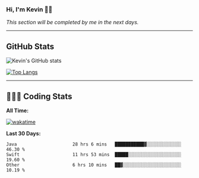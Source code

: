 ### Hi, I'm Kevin 👋🏻

_This section will be completed by me in the next days._


--- 
## GitHub Stats
![Kevin's GitHub stats](https://github-readme-stats.vercel.app/api?username=kevin-kraus&show_icons=true&theme=dark)

[![Top Langs](https://github-readme-stats.vercel.app/api/top-langs/?username=kevin-kraus&layout=compact&theme=dark)]()

---
## 🧑🏻‍💻 Coding Stats

**All Time:**

[![wakatime](https://wakatime.com/badge/user/2ee1869b-72a2-4c21-b5f7-e95432f5a1cf.svg?style=flat)](https://wakatime.com/@2ee1869b-72a2-4c21-b5f7-e95432f5a1cf)

**Last 30 Days:**

<!--START_SECTION:waka-->

```text
Java                     28 hrs 6 mins   ███████████▓░░░░░░░░░░░░░   46.30 %
Swift                    11 hrs 53 mins  █████░░░░░░░░░░░░░░░░░░░░   19.60 %
Other                    6 hrs 10 mins   ██▓░░░░░░░░░░░░░░░░░░░░░░   10.19 %
```

<!--END_SECTION:waka-->
